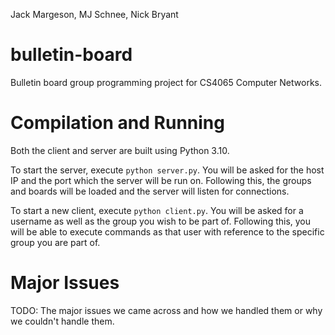 Jack Margeson, MJ Schnee, Nick Bryant

# bulletin-board

Bulletin board group programming project for CS4065 Computer Networks.

# Compilation and Running

Both the client and server are built using Python 3.10.

To start the server, execute `python server.py`. You will be asked for the host IP and the port which the server will be run on. Following this, the groups and boards will be loaded and the server will listen for connections.

To start a new client, execute `python client.py`. You will be asked for a username as well as the group you wish to be part of. Following this, you will be able to execute commands as that user with reference to the specific group you are part of.

# Major Issues

TODO: The major issues we came across and how we handled them or why we couldn't handle them.
